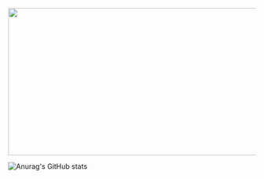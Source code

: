 <a href="https://github.com/devxb/gitanimals">
<img
  src="https://render.gitanimals.org/farms/tpgusgh"
  width="600"
  height="300"
/>
</a>

![Anurag's GitHub stats](https://github-readme-stats.vercel.app/api?username=tpgusgh&show_icons=true&theme=synthwave)

